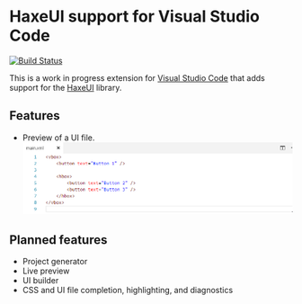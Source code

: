 # HaxeUI support for Visual Studio Code

[![Build Status](https://travis-ci.org/haxeui/haxeui-vscode.svg?branch=master)](https://travis-ci.org/haxeui/haxeui-vscode)

This is a work in progress extension for [Visual Studio Code](https://code.visualstudio.com) that adds support for the [HaxeUI](https://github.com/haxeui/haxeui-core) library.

## Features

* Preview of a UI file.
  ![demo](demo.gif)

## Planned features

* Project generator
* Live preview
* UI builder
* CSS and UI file completion, highlighting, and diagnostics
